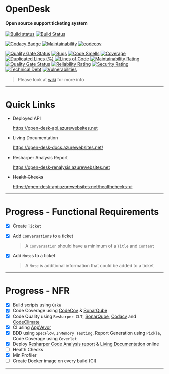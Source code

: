 # OpenDesk

#### Open source support ticketing system

[![Build status](https://ci.appveyor.com/api/projects/status/olma9jplhk56psbi?svg=true)](https://ci.appveyor.com/project/spicycoder/open-desk-api)
[![Build Status](https://dev.azure.com/Matrixean-SpicyCoder/open-desk/_apis/build/status/open-desk-CI?branchName=master)](https://dev.azure.com/Matrixean-SpicyCoder/open-desk/_build/latest?definitionId=8&branchName=master)

[![Codacy Badge](https://api.codacy.com/project/badge/Grade/edd6205355f44a88b0cffafbd55d197d)](https://www.codacy.com/manual/spicycoder/open-desk-api?utm_source=github.com&amp;utm_medium=referral&amp;utm_content=spicycoder/open-desk-api&amp;utm_campaign=Badge_Grade)
[![Maintainability](https://api.codeclimate.com/v1/badges/8721ddddcd4b46c64b9a/maintainability)](https://codeclimate.com/github/spicycoder/open-desk-api/maintainability)
[![codecov](https://codecov.io/gh/spicycoder/open-desk-api/branch/master/graph/badge.svg)](https://codecov.io/gh/spicycoder/open-desk-api)

[![Quality Gate Status](https://sonarcloud.io/api/project_badges/measure?project=spicycoder_open-desk-api&metric=alert_status)](https://sonarcloud.io/dashboard?id=spicycoder_open-desk-api)
[![Bugs](https://sonarcloud.io/api/project_badges/measure?project=spicycoder_open-desk-api&metric=bugs)](https://sonarcloud.io/dashboard?id=spicycoder_open-desk-api)
[![Code Smells](https://sonarcloud.io/api/project_badges/measure?project=spicycoder_open-desk-api&metric=code_smells)](https://sonarcloud.io/dashboard?id=spicycoder_open-desk-api)
[![Coverage](https://sonarcloud.io/api/project_badges/measure?project=spicycoder_open-desk-api&metric=coverage)](https://sonarcloud.io/dashboard?id=spicycoder_open-desk-api)
[![Duplicated Lines (%)](https://sonarcloud.io/api/project_badges/measure?project=spicycoder_open-desk-api&metric=duplicated_lines_density)](https://sonarcloud.io/dashboard?id=spicycoder_open-desk-api)
[![Lines of Code](https://sonarcloud.io/api/project_badges/measure?project=spicycoder_open-desk-api&metric=ncloc)](https://sonarcloud.io/dashboard?id=spicycoder_open-desk-api)
[![Maintainability Rating](https://sonarcloud.io/api/project_badges/measure?project=spicycoder_open-desk-api&metric=sqale_rating)](https://sonarcloud.io/dashboard?id=spicycoder_open-desk-api)
[![Quality Gate Status](https://sonarcloud.io/api/project_badges/measure?project=spicycoder_open-desk-api&metric=alert_status)](https://sonarcloud.io/dashboard?id=spicycoder_open-desk-api)
[![Reliability Rating](https://sonarcloud.io/api/project_badges/measure?project=spicycoder_open-desk-api&metric=reliability_rating)](https://sonarcloud.io/dashboard?id=spicycoder_open-desk-api)
[![Security Rating](https://sonarcloud.io/api/project_badges/measure?project=spicycoder_open-desk-api&metric=security_rating)](https://sonarcloud.io/dashboard?id=spicycoder_open-desk-api)
[![Technical Debt](https://sonarcloud.io/api/project_badges/measure?project=spicycoder_open-desk-api&metric=sqale_index)](https://sonarcloud.io/dashboard?id=spicycoder_open-desk-api)
[![Vulnerabilities](https://sonarcloud.io/api/project_badges/measure?project=spicycoder_open-desk-api&metric=vulnerabilities)](https://sonarcloud.io/dashboard?id=spicycoder_open-desk-api)

> Please look at [wiki](https://github.com/spicycoder/open-desk-api/wiki) for more info

---

# Quick Links

- Deployed API

    https://open-desk-api.azurewebsites.net

- Living Documentation

    https://open-desk-docs.azurewebsites.net/

- Resharper Analysis Report

    https://open-desk-renalysis.azurewebsites.net

- ~~Health Checks~~

    ~~https://open-desk-api.azurewebsites.net/healthchecks-ui~~

---

# Progress - Functional Requirements

- [x] Create `Ticket`

- [x] Add `Conversation`s to a ticket

    > A `Conversation` should have a minimum of a `Title` and `Content`

- [x] Add `Note`s to a ticket

    > A `Note` is additional information that could be added to a ticket

---

# Progress - NFR

- [x] Build scripts using `Cake`
- [x] Code Coverage using [CodeCov](https://app.netlify.com/teams/spicycoder/sites) & [SonarQube](https://sonarcloud.io/dashboard?id=spicycoder_open-desk-api)
- [x] Code Quality using `Resharper CLT`, [SonarQube](https://sonarcloud.io/dashboard?id=spicycoder_open-desk-api), [Codacy](https://www.codacy.com/manual/spicycoder/open-desk-api?utm_source=github.com&utm_medium=referral&utm_content=spicycoder/open-desk-api&utm_campaign=Badge_Grade) and [CodeClimate](https://codeclimate.com/github/spicycoder/open-desk-api/maintainability)
- [x] CI using [AppVeyor](https://ci.appveyor.com/project/spicycoder/open-desk-api)
- [x] BDD using `SpecFlow`, `InMemory Testing`, Report Generation using `Pickle`, Code Coverage using `Coverlet`
- [x] Deploy [Resharper Code Analysis report](https://open-desk-renalysis.azurewebsites.net) & [Living Documentation](https://open-desk-docs.azurewebsites.net/) online
- [ ] Health Checks
- [x] MiniProfiler
- [ ] Create Docker image on every build (CI)

---
